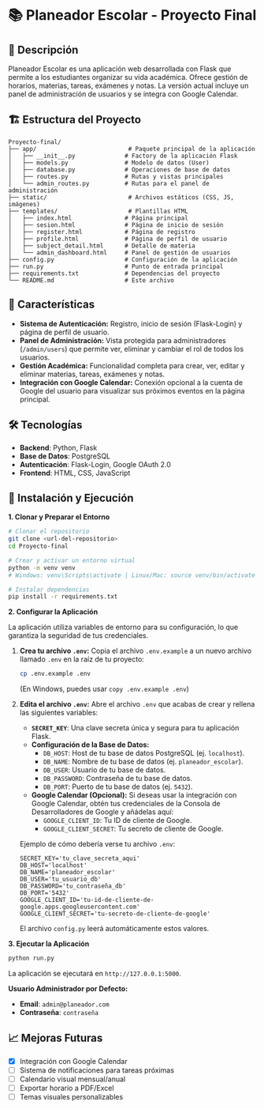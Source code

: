 # 📚 Planeador Escolar - Proyecto Final

## 🎯 Descripción

Planeador Escolar es una aplicación web desarrollada con Flask que permite a los estudiantes organizar su vida académica. Ofrece gestión de horarios, materias, tareas, exámenes y notas. La versión actual incluye un panel de administración de usuarios y se integra con Google Calendar.

## 🏗️ Estructura del Proyecto

```
Proyecto-final/
├── app/                          # Paquete principal de la aplicación
│   ├── __init__.py              # Factory de la aplicación Flask
│   ├── models.py                # Modelo de datos (User)
│   ├── database.py              # Operaciones de base de datos
│   ├── routes.py                # Rutas y vistas principales
│   └── admin_routes.py          # Rutas para el panel de administración
├── static/                       # Archivos estáticos (CSS, JS, imágenes)
├── templates/                    # Plantillas HTML
│   ├── index.html               # Página principal
│   ├── sesion.html              # Página de inicio de sesión
│   ├── register.html            # Página de registro
│   ├── profile.html             # Página de perfil de usuario
│   ├── subject_detail.html      # Detalle de materia
│   └── admin_dashboard.html     # Panel de gestión de usuarios
├── config.py                    # Configuración de la aplicación
├── run.py                       # Punto de entrada principal
├── requirements.txt             # Dependencias del proyecto
└── README.md                    # Este archivo
```

## 🚀 Características

*   **Sistema de Autenticación:** Registro, inicio de sesión (Flask-Login) y página de perfil de usuario.
*   **Panel de Administración:** Vista protegida para administradores (`/admin/users`) que permite ver, eliminar y cambiar el rol de todos los usuarios.
*   **Gestión Académica:** Funcionalidad completa para crear, ver, editar y eliminar materias, tareas, exámenes y notas.
*   **Integración con Google Calendar:** Conexión opcional a la cuenta de Google del usuario para visualizar sus próximos eventos en la página principal.

## 🛠️ Tecnologías

*   **Backend**: Python, Flask
*   **Base de Datos**: PostgreSQL
*   **Autenticación**: Flask-Login, Google OAuth 2.0
*   **Frontend**: HTML, CSS, JavaScript

## 🚀 Instalación y Ejecución

**1. Clonar y Preparar el Entorno**

```bash
# Clonar el repositorio
git clone <url-del-repositorio>
cd Proyecto-final

# Crear y activar un entorno virtual
python -m venv venv
# Windows: venv\Scripts\activate | Linux/Mac: source venv/bin/activate

# Instalar dependencias
pip install -r requirements.txt
```

**2. Configurar la Aplicación**

La aplicación utiliza variables de entorno para su configuración, lo que garantiza la seguridad de tus credenciales.

1.  **Crea tu archivo `.env`:**
    Copia el archivo `.env.example` a un nuevo archivo llamado `.env` en la raíz de tu proyecto:
    ```bash
    cp .env.example .env
    ```
    (En Windows, puedes usar `copy .env.example .env`)

2.  **Edita el archivo `.env`:**
    Abre el archivo `.env` que acabas de crear y rellena las siguientes variables:

    *   **`SECRET_KEY`**: Una clave secreta única y segura para tu aplicación Flask.
    *   **Configuración de la Base de Datos:**
        *   `DB_HOST`: Host de tu base de datos PostgreSQL (ej. `localhost`).
        *   `DB_NAME`: Nombre de tu base de datos (ej. `planeador_escolar`).
        *   `DB_USER`: Usuario de tu base de datos.
        *   `DB_PASSWORD`: Contraseña de tu base de datos.
        *   `DB_PORT`: Puerto de tu base de datos (ej. `5432`).
    *   **Google Calendar (Opcional):** Si deseas usar la integración con Google Calendar, obtén tus credenciales de la Consola de Desarrolladores de Google y añádelas aquí:
        *   `GOOGLE_CLIENT_ID`: Tu ID de cliente de Google.
        *   `GOOGLE_CLIENT_SECRET`: Tu secreto de cliente de Google.

    Ejemplo de cómo debería verse tu archivo `.env`:
    ```
    SECRET_KEY='tu_clave_secreta_aqui'
    DB_HOST='localhost'
    DB_NAME='planeador_escolar'
    DB_USER='tu_usuario_db'
    DB_PASSWORD='tu_contraseña_db'
    DB_PORT='5432'
    GOOGLE_CLIENT_ID='tu-id-de-cliente-de-google.apps.googleusercontent.com'
    GOOGLE_CLIENT_SECRET='tu-secreto-de-cliente-de-google'
    ```
    El archivo `config.py` leerá automáticamente estos valores.

**3. Ejecutar la Aplicación**

```bash
python run.py
```

La aplicación se ejecutará en `http://127.0.0.1:5000`.

**Usuario Administrador por Defecto:**
*   **Email**: `admin@planeador.com`
*   **Contraseña**: `contraseña`

## 📈 Mejoras Futuras

- [x] Integración con Google Calendar
- [ ] Sistema de notificaciones para tareas próximas
- [ ] Calendario visual mensual/anual
- [ ] Exportar horario a PDF/Excel
- [ ] Temas visuales personalizables
